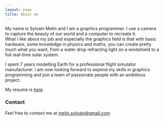 ```yaml
---
layout: page
title: About me
---
```


My name is Sylvain Melin and I am a graphics programmer. I use a camera to capture the beauty of our world and a computer to recreate it.  
What I like about my job and especially the graphics field is that with basic hardware, some knowledge in physics and maths, you can create pretty much what you want, from a water drop refracting light on a windshield to a full real-time solar system.

I spent 7 years modelling Earth for a professional flight simulator manufacturer. I am now looking forward to expend my skills in graphics programming and join a team of passionate people with an ambitious project.

My resume is [here](../Resume.pdf)

### Contact

Feel free to contact me at [melin.sylvain@gmail.com](mailto:melin.sylvain@gmail.com)

